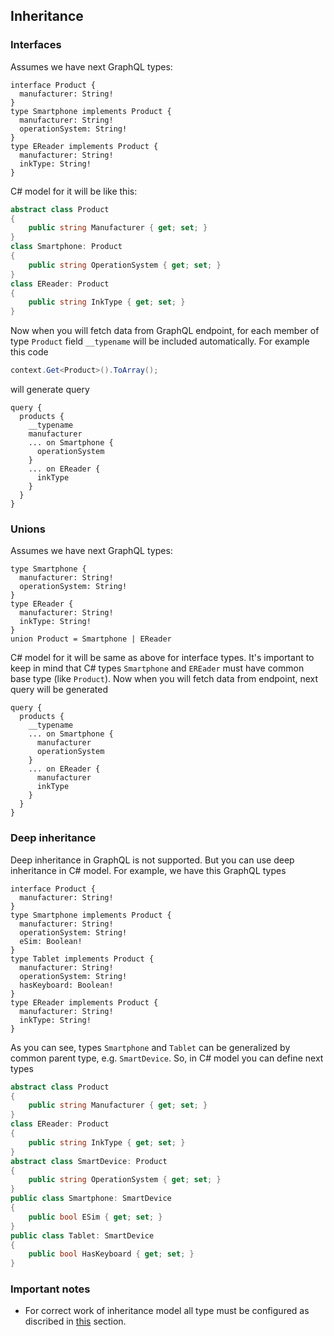 ## Inheritance
### Interfaces
Assumes we have next GraphQL types:
```gql
interface Product {
  manufacturer: String!
}
type Smartphone implements Product {
  manufacturer: String!
  operationSystem: String!
}
type EReader implements Product {
  manufacturer: String!
  inkType: String!
}
```
C# model for it will be like this:
```csharp
abstract class Product
{
    public string Manufacturer { get; set; }
}
class Smartphone: Product
{
    public string OperationSystem { get; set; }
}
class EReader: Product
{
    public string InkType { get; set; }
}
```
Now when you will fetch data from GraphQL endpoint, for each member of type `Product` field `__typename` will be included automatically. For example this code
```csharp
context.Get<Product>().ToArray();
```
will generate query
```gql
query {
  products {
    __typename
    manufacturer
    ... on Smartphone {
      operationSystem
    }
    ... on EReader {
      inkType
    }
  }
}
```
### Unions
Assumes we have next GraphQL types:
```gql
type Smartphone {
  manufacturer: String!
  operationSystem: String!
}
type EReader {
  manufacturer: String!
  inkType: String!
}
union Product = Smartphone | EReader
```
C# model for it will be same as above for interface types. It's important to keep in mind that C# types `Smartphone` and `EREader` must have common base type (like `Product`).
Now when you will fetch data from endpoint, next query will be generated
```gql
query {
  products {
    __typename
    ... on Smartphone {      
      manufacturer
      operationSystem
    }
    ... on EReader {
      manufacturer
      inkType
    }
  }
}
```
### Deep inheritance
Deep inheritance in GraphQL is not supported. But you can use deep inheritance in C# model. For example, we have this GraphQL types
```gql
interface Product {
  manufacturer: String!
}
type Smartphone implements Product {
  manufacturer: String!
  operationSystem: String!
  eSim: Boolean!
}
type Tablet implements Product {
  manufacturer: String!
  operationSystem: String!
  hasKeyboard: Boolean!
}
type EReader implements Product {
  manufacturer: String!
  inkType: String!
}
```
As you can see, types `Smartphone` and `Tablet` can be generalized by common parent type, e.g. `SmartDevice`. So, in C# model you can define next types
```csharp
abstract class Product
{
    public string Manufacturer { get; set; }
}
class EReader: Product
{
    public string InkType { get; set; }
}
abstract class SmartDevice: Product
{
    public string OperationSystem { get; set; }
}
public class Smartphone: SmartDevice
{
    public bool ESim { get; set; }
}
public class Tablet: SmartDevice
{
    public bool HasKeyboard { get; set; }
}
```
### Important notes
* For correct work of inheritance model all type must be configured as discribed in [this](https://github.com/ugparu/Ugpa.GraphQL.Linq/blob/doc/doc/ConfiguringTypes.md#mapping-clr-type-on-graphql-type) section.
